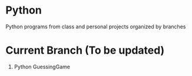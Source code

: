 # Python
Python programs from class and personal projects organized by branches

# Current Branch (To be updated)
  1. Python GuessingGame

